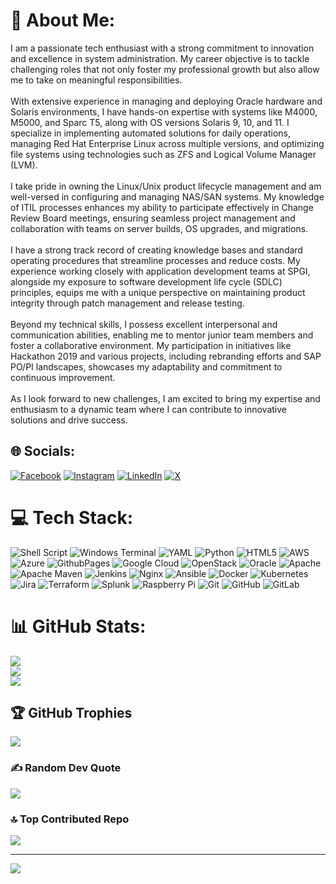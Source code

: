# 💫 About Me:
I am a passionate tech enthusiast with a strong commitment to innovation and excellence in system administration. My career objective is to tackle challenging roles that not only foster my professional growth but also allow me to take on meaningful responsibilities.<br><br>With extensive experience in managing and deploying Oracle hardware and Solaris environments, I have hands-on expertise with systems like M4000, M5000, and Sparc T5, along with OS versions Solaris 9, 10, and 11. I specialize in implementing automated solutions for daily operations, managing Red Hat Enterprise Linux across multiple versions, and optimizing file systems using technologies such as ZFS and Logical Volume Manager (LVM).<br><br>I take pride in owning the Linux/Unix product lifecycle management and am well-versed in configuring and managing NAS/SAN systems. My knowledge of ITIL processes enhances my ability to participate effectively in Change Review Board meetings, ensuring seamless project management and collaboration with teams on server builds, OS upgrades, and migrations.<br><br>I have a strong track record of creating knowledge bases and standard operating procedures that streamline processes and reduce costs. My experience working closely with application development teams at SPGI, alongside my exposure to software development life cycle (SDLC) principles, equips me with a unique perspective on maintaining product integrity through patch management and release testing.<br><br>Beyond my technical skills, I possess excellent interpersonal and communication abilities, enabling me to mentor junior team members and foster a collaborative environment. My participation in initiatives like Hackathon 2019 and various projects, including rebranding efforts and SAP PO/PI landscapes, showcases my adaptability and commitment to continuous improvement.<br><br>As I look forward to new challenges, I am excited to bring my expertise and enthusiasm to a dynamic team where I can contribute to innovative solutions and drive success.


## 🌐 Socials:
[![Facebook](https://img.shields.io/badge/Facebook-%231877F2.svg?logo=Facebook&logoColor=white)](https://facebook.com/souravbose4u) [![Instagram](https://img.shields.io/badge/Instagram-%23E4405F.svg?logo=Instagram&logoColor=white)](https://instagram.com/souravbose4u) [![LinkedIn](https://img.shields.io/badge/LinkedIn-%230077B5.svg?logo=linkedin&logoColor=white)](https://linkedin.com/in/souravbose4u) [![X](https://img.shields.io/badge/X-black.svg?logo=X&logoColor=white)](https://x.com/souravbose4u) 

# 💻 Tech Stack:
![Shell Script](https://img.shields.io/badge/shell_script-%23121011.svg?style=for-the-badge&logo=gnu-bash&logoColor=white) ![Windows Terminal](https://img.shields.io/badge/Windows%20Terminal-%234D4D4D.svg?style=for-the-badge&logo=windows-terminal&logoColor=white) ![YAML](https://img.shields.io/badge/yaml-%23ffffff.svg?style=for-the-badge&logo=yaml&logoColor=151515) ![Python](https://img.shields.io/badge/python-3670A0?style=for-the-badge&logo=python&logoColor=ffdd54) ![HTML5](https://img.shields.io/badge/html5-%23E34F26.svg?style=for-the-badge&logo=html5&logoColor=white) ![AWS](https://img.shields.io/badge/AWS-%23FF9900.svg?style=for-the-badge&logo=amazon-aws&logoColor=white) ![Azure](https://img.shields.io/badge/azure-%230072C6.svg?style=for-the-badge&logo=microsoftazure&logoColor=white) ![GithubPages](https://img.shields.io/badge/github%20pages-121013?style=for-the-badge&logo=github&logoColor=white) ![Google Cloud](https://img.shields.io/badge/GoogleCloud-%234285F4.svg?style=for-the-badge&logo=google-cloud&logoColor=white) ![OpenStack](https://img.shields.io/badge/Openstack-%23f01742.svg?style=for-the-badge&logo=openstack&logoColor=white) ![Oracle](https://img.shields.io/badge/Oracle-F80000?style=for-the-badge&logo=oracle&logoColor=white) ![Apache](https://img.shields.io/badge/apache-%23D42029.svg?style=for-the-badge&logo=apache&logoColor=white) ![Apache Maven](https://img.shields.io/badge/Apache%20Maven-C71A36?style=for-the-badge&logo=Apache%20Maven&logoColor=white) ![Jenkins](https://img.shields.io/badge/jenkins-%232C5263.svg?style=for-the-badge&logo=jenkins&logoColor=white) ![Nginx](https://img.shields.io/badge/nginx-%23009639.svg?style=for-the-badge&logo=nginx&logoColor=white) ![Ansible](https://img.shields.io/badge/ansible-%231A1918.svg?style=for-the-badge&logo=ansible&logoColor=white) ![Docker](https://img.shields.io/badge/docker-%230db7ed.svg?style=for-the-badge&logo=docker&logoColor=white) ![Kubernetes](https://img.shields.io/badge/kubernetes-%23326ce5.svg?style=for-the-badge&logo=kubernetes&logoColor=white) ![Jira](https://img.shields.io/badge/jira-%230A0FFF.svg?style=for-the-badge&logo=jira&logoColor=white) ![Terraform](https://img.shields.io/badge/terraform-%235835CC.svg?style=for-the-badge&logo=terraform&logoColor=white) ![Splunk](https://img.shields.io/badge/splunk-%23000000.svg?style=for-the-badge&logo=splunk&logoColor=white) ![Raspberry Pi](https://img.shields.io/badge/-RaspberryPi-C51A4A?style=for-the-badge&logo=Raspberry-Pi) ![Git](https://img.shields.io/badge/git-%23F05033.svg?style=for-the-badge&logo=git&logoColor=white) ![GitHub](https://img.shields.io/badge/github-%23121011.svg?style=for-the-badge&logo=github&logoColor=white) ![GitLab](https://img.shields.io/badge/gitlab-%23181717.svg?style=for-the-badge&logo=gitlab&logoColor=white)
# 📊 GitHub Stats:
![](https://github-readme-stats.vercel.app/api?username=souravbose4u&theme=radical&hide_border=false&include_all_commits=true&count_private=true)<br/>
![](https://github-readme-streak-stats.herokuapp.com/?user=souravbose4u&theme=radical&hide_border=false)<br/>
![](https://github-readme-stats.vercel.app/api/top-langs/?username=souravbose4u&theme=radical&hide_border=false&include_all_commits=true&count_private=true&layout=compact)

## 🏆 GitHub Trophies
![](https://github-profile-trophy.vercel.app/?username=souravbose4u&theme=radical&no-frame=false&no-bg=true&margin-w=4)

### ✍️ Random Dev Quote
![](https://quotes-github-readme.vercel.app/api?type=horizontal&theme=radical)

### 🔝 Top Contributed Repo
![](https://github-contributor-stats.vercel.app/api?username=souravbose4u&limit=5&theme=dark&combine_all_yearly_contributions=true)

---
[![](https://visitcount.itsvg.in/api?id=souravbose4u&icon=0&color=1)](https://visitcount.itsvg.in)

